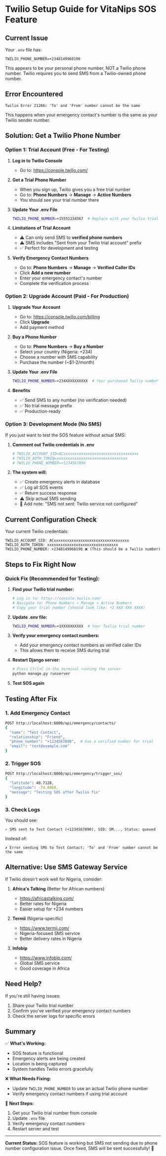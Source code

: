 # Twilio Setup Guide for VitaNips SOS Feature

## Current Issue
Your `.env` file has:
```
TWILIO_PHONE_NUMBER=+2348149960190
```

This appears to be your personal phone number, NOT a Twilio phone number. Twilio requires you to send SMS from a Twilio-owned phone number.

## Error Encountered
```
Twilio Error 21266: 'To' and 'From' number cannot be the same
```

This happens when your emergency contact's number is the same as your Twilio sender number.

## Solution: Get a Twilio Phone Number

### Option 1: Trial Account (Free - For Testing)

1. **Log in to Twilio Console**
   - Go to: https://console.twilio.com/
   
2. **Get a Trial Phone Number**
   - When you sign up, Twilio gives you a free trial number
   - Go to: **Phone Numbers** → **Manage** → **Active Numbers**
   - You should see your trial number there
   
3. **Update Your .env File**
   ```bash
   TWILIO_PHONE_NUMBER=+15551234567  # Replace with your Twilio trial number
   ```

4. **Limitations of Trial Account**
   - ⚠️ Can only send SMS to **verified phone numbers**
   - ⚠️ SMS includes "Sent from your Twilio trial account" prefix
   - ✅ Perfect for development and testing
   
5. **Verify Emergency Contact Numbers**
   - Go to: **Phone Numbers** → **Manage** → **Verified Caller IDs**
   - Click **Add a new number**
   - Enter your emergency contact's number
   - Complete the verification process

### Option 2: Upgrade Account (Paid - For Production)

1. **Upgrade Your Account**
   - Go to: https://console.twilio.com/billing
   - Click **Upgrade**
   - Add payment method
   
2. **Buy a Phone Number**
   - Go to: **Phone Numbers** → **Buy a Number**
   - Select your country (Nigeria: +234)
   - Choose a number with SMS capability
   - Purchase the number (~$1-2/month)
   
3. **Update Your .env File**
   ```bash
   TWILIO_PHONE_NUMBER=+234XXXXXXXXXX  # Your purchased Twilio number
   ```

4. **Benefits**
   - ✅ Send SMS to any number (no verification needed)
   - ✅ No trial message prefix
   - ✅ Production-ready

### Option 3: Development Mode (No SMS)

If you just want to test the SOS feature without actual SMS:

1. **Comment out Twilio credentials in .env**
   ```bash
   # TWILIO_ACCOUNT_SID=ACxxxxxxxxxxxxxxxxxxxxxxxxxxxxxxxxxx
   # TWILIO_AUTH_TOKEN=xxxxxxxxxxxxxxxxxxxxxxxxxxxxxxxx
   # TWILIO_PHONE_NUMBER=+1234567890
   ```

2. **The system will:**
   - ✅ Create emergency alerts in database
   - ✅ Log all SOS events
   - ✅ Return success response
   - ⚠️ Skip actual SMS sending
   - 📝 Add note: "SMS not sent: Twilio service not configured"

## Current Configuration Check

Your current Twilio credentials:
```
TWILIO_ACCOUNT_SID: ACxxxxxxxxxxxxxxxxxxxxxxxxxxxxxxxxxx
TWILIO_AUTH_TOKEN: xxxxxxxxxxxxxxxxxxxxxxxxxxxxxxxx
TWILIO_PHONE_NUMBER: +2348149960190 ❌ (This should be a Twilio number)
```

## Steps to Fix Right Now

### Quick Fix (Recommended for Testing):

1. **Find your Twilio trial number:**
   ```bash
   # Log in to: https://console.twilio.com/
   # Navigate to: Phone Numbers > Manage > Active Numbers
   # Copy your trial number (should look like: +1 XXX XXX XXXX)
   ```

2. **Update .env file:**
   ```bash
   TWILIO_PHONE_NUMBER=+1XXXXXXXXXX  # Your Twilio trial number
   ```

3. **Verify your emergency contact numbers:**
   - Add your emergency contact numbers as verified caller IDs
   - This allows them to receive SMS during trial

4. **Restart Django server:**
   ```bash
   # Press Ctrl+C in the terminal running the server
   python manage.py runserver
   ```

5. **Test SOS again**

## Testing After Fix

### 1. Add Emergency Contact
```bash
POST http://localhost:8000/api/emergency/contacts/
{
  "name": "Test Contact",
  "relationship": "Friend",
  "phone_number": "+1234567890",  # Use a verified number for trial
  "email": "test@example.com"
}
```

### 2. Trigger SOS
```bash
POST http://localhost:8000/api/emergency/trigger_sos/
{
  "latitude": 40.7128,
  "longitude": -74.0060,
  "message": "Testing SOS after Twilio fix"
}
```

### 3. Check Logs
You should see:
```
✓ SMS sent to Test Contact (+1234567890), SID: SM..., Status: queued
```

Instead of:
```
✗ Error sending SMS to Test Contact: 'To' and 'From' number cannot be the same
```

## Alternative: Use SMS Gateway Service

If Twilio doesn't work well for Nigeria, consider:

1. **Africa's Talking** (Better for African numbers)
   - https://africastalking.com/
   - Better rates for Nigeria
   - Easier setup for +234 numbers

2. **Termii** (Nigeria-specific)
   - https://www.termii.com/
   - Nigeria-focused SMS service
   - Better delivery rates in Nigeria

3. **Infobip**
   - https://www.infobip.com/
   - Global SMS service
   - Good coverage in Africa

## Need Help?

If you're still having issues:
1. Share your Twilio trial number
2. Confirm you've verified your emergency contact numbers
3. Check the server logs for specific errors

## Summary

✅ **What's Working:**
- SOS feature is functional
- Emergency alerts are being created
- Location is being captured
- System handles Twilio errors gracefully

❌ **What Needs Fixing:**
- Update `TWILIO_PHONE_NUMBER` to use an actual Twilio phone number
- Verify emergency contact numbers if using trial account

🎯 **Next Steps:**
1. Get your Twilio trial number from console
2. Update `.env` file
3. Verify emergency contact numbers
4. Restart server and test

---

**Current Status:** SOS feature is working but SMS not sending due to phone number configuration issue. Once fixed, SMS will be sent successfully! 📱

